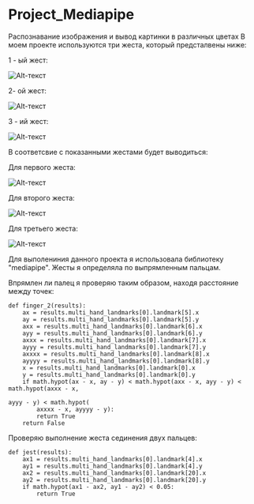 # Project_Mediapipe
Распознавание изображения и вывод картинки в различных цветах
В моем проекте используются три жеста, который предсталвены ниже:


1 - ый жест:


![Alt-текст](https://w7.pngwing.com/pngs/468/569/png-transparent-v-sign-peace-symbols-drawing-points-of-interest-miscellaneous-white-text.png)

2- ой жест:


![Alt-текст](https://cdn4.iconfinder.com/data/icons/rcons-hands-gesture-line/30/index_finger_attention_hand_specify_gesture-1024.png)

3 - ий жест:


![Alt-текст](https://nastroy.net/pic/images/201906/699868-1561286480.jpg)



В соответсвие с показанными жестами будет выводиться:

Для первого жеста:

![Alt-текст](https://photos.app.goo.gl/RBjwNDGjAMwNDsTA7)

Для второго жеста:


![Alt-текст](https://avatars1.githubusercontent.com/u/5384215?v=3&s=460 "Орк")

Для третьего жеста:

![Alt-текст](https://avatars1.githubusercontent.com/u/5384215?v=3&s=460 "Орк")


Для выполениния данного проекта я использовала библиотеку "mediapipe". Жесты я определяла по выпрямленным пальцам. 


Впрямлен ли палец я проверяю таким образом, находя расстояние между точек:


```
def finger_2(results):
    ax = results.multi_hand_landmarks[0].landmark[5].x
    ay = results.multi_hand_landmarks[0].landmark[5].y
    axx = results.multi_hand_landmarks[0].landmark[6].x
    ayy = results.multi_hand_landmarks[0].landmark[6].y
    axxx = results.multi_hand_landmarks[0].landmark[7].x
    ayyy = results.multi_hand_landmarks[0].landmark[7].y
    axxxx = results.multi_hand_landmarks[0].landmark[8].x
    ayyyy = results.multi_hand_landmarks[0].landmark[8].y
    x = results.multi_hand_landmarks[0].landmark[0].x
    y = results.multi_hand_landmarks[0].landmark[0].y
    if math.hypot(ax - x, ay - y) < math.hypot(axx - x, ayy - y) < math.hypot(axxx - x,
                                                                                        ayyy - y) < math.hypot(
        axxxx - x, ayyyy - y):
        return True
    return False
```

Проверяю выполнение жеста сединения двух пальцев:

```
def jest(results):
    ax1 = results.multi_hand_landmarks[0].landmark[4].x
    ay1 = results.multi_hand_landmarks[0].landmark[4].y
    ax2 = results.multi_hand_landmarks[0].landmark[20].x
    ay2 = results.multi_hand_landmarks[0].landmark[20].y
    if math.hypot(ax1 - ax2, ay1 - ay2) < 0.05:
        return True
```
